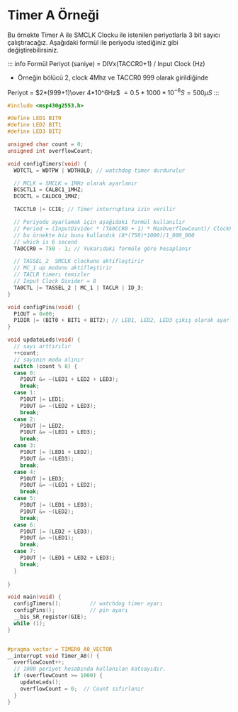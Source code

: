 # Timer A Örneği

Bu örnekte Timer A ile SMCLK Clocku ile istenilen periyotlarla 3 bit sayıcı çalıştıracağız. Aşağıdaki formül ile periyodu istediğiniz gibi değiştirebilirsiniz.

::: info Formül
Periyot (saniye) $=$ DIVx(TACCR0+1) $/$ Input Clock (Hz)

  * Örneğin bölücü 2, clock 4Mhz ve TACCR0 999 olarak girildiğinde

  Periyot $=$ $2*(999+1)\over 4*10^6Hz$ $=0.5*1000*10^{-6}S = 500 \mu S$
:::

```c
#include <msp430g2553.h>

#define LED1 BIT0
#define LED2 BIT1
#define LED3 BIT2

unsigned char count = 0;
unsigned int overflowCount;

void configTimers(void) {
  WDTCTL = WDTPW | WDTHOLD; // watchdog timer durdurulur

  // MCLK = SMCLK = 1MHz olarak ayarlanır
  BCSCTL1 = CALBC1_1MHZ;
  DCOCTL = CALDCO_1MHZ;

  TACCTL0 |= CCIE; // Timer interruptına izin verilir

  // Periyodu ayarlamak için aşağıdaki formül kullanılır
  // Period = (InputDivider * (TA0CCR0 + 1) * MaxOverflowCount)/ ClockFrequency
  // bu örnekte biz bunu kullandık (8*(750)*1000)/1_000_000
  // which is 6 second
  TA0CCR0 = 750 - 1; // Yukarıdaki formüle göre hesaplanır

  // TASSEL_2  SMCLK clockunu aktifleştirir
  // MC_1 up modunu aktifleştirir
  // TACLR timerı temizler
  // Input Clock Divider = 8
  TA0CTL |= TASSEL_2 | MC_1 | TACLR | ID_3;
}

void configPins(void) {
  P1OUT = 0x00;
  P1DIR |= (BIT0 + BIT1 + BIT2); // LED1, LED2, LED3 çıkış olarak ayarlandı
}

void updateLeds(void) {
  // sayı arttırılır
  ++count;
  // sayının modu alınır
  switch (count % 8) {
  case 0:
    P1OUT &= ~(LED1 + LED2 + LED3);
    break;
  case 1:
    P1OUT |= LED1;
    P1OUT &= ~(LED2 + LED3);
    break;
  case 2:
    P1OUT |= LED2;
    P1OUT &= ~(LED1 + LED3);
    break;
  case 3:
    P1OUT |= (LED1 + LED2);
    P1OUT &= ~(LED3);
    break;
  case 4:
    P1OUT |= LED3;
    P1OUT &= ~(LED1 + LED2);
    break;
  case 5:
    P1OUT |= (LED1 + LED3);
    P1OUT &= ~(LED2);
    break;
  case 6:
    P1OUT |= (LED2 + LED3);
    P1OUT &= ~(LED1);
    break;
  case 7:
    P1OUT |= (LED1 + LED2 + LED3);
    break;
  }
  
}

void main(void) {
  configTimers();         // watchdog timer ayarı
  configPins();           // pin ayarı
  __bis_SR_register(GIE);
  while (1);
}


#pragma vector = TIMER0_A0_VECTOR
__interrupt void Timer_A0() {
  overflowCount++;
  // 1000 periyot hesabında kullanılan katsayıdır.
  if (overflowCount >= 1000) {
    updateLeds();
    overflowCount = 0;  // Count sıfırlanır
  }
}

```
